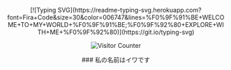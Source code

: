 <p align="center">
[![Typing SVG](https://readme-typing-svg.herokuapp.com?font=Fira+Code&size=30&color=006747&lines=%F0%9F%91%BE+WELCOME+TO+MY+WORLD+%F0%9F%91%BE;%F0%9F%92%80+EXPLORE+WITH+ME+%F0%9F%92%80)](https://git.io/typing-svg)

</p>

<p align="center">
  <img src="https://komarev.com/ghpvc/?username=SIA&color=green" alt="Visitor Counter"/>
</p>

<p align="center">
### 私の名前はイワです
  
</p>
